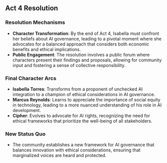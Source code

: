 ## Act 4 Resolution

### Resolution Mechanisms
- **Character Transformation**: By the end of Act 4, Isabella must confront her beliefs about AI governance, leading to a pivotal moment where she advocates for a balanced approach that considers both economic benefits and ethical implications.
- **Public Engagement**: The resolution involves a public forum where characters present their findings and proposals, allowing for community input and fostering a sense of collective responsibility.

### Final Character Arcs
- **Isabella Torres**: Transforms from a proponent of unchecked AI integration to a champion of ethical considerations in AI governance.
- **Marcus Reynolds**: Learns to appreciate the importance of social equity in technology, leading to a more nuanced understanding of his role in AI development.
- **Cipher**: Evolves to advocate for AI rights, recognizing the need for ethical frameworks that prioritize the well-being of all stakeholders.

### New Status Quo
- The community establishes a new framework for AI governance that balances innovation with ethical considerations, ensuring that marginalized voices are heard and protected.
